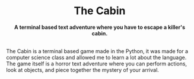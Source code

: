 <div align="center">
<h1>The Cabin</h1>
<strong>A terminal based text adventure where you have to escape a killer's cabin.</strong>
</div>

<br>

The Cabin is a terminal based game made in the Python, it was made for a computer science class and allowed me to learn a lot about the language. The game itself is a horror text adventure where you can perform actions, look at objects, and piece together the mystery of your arrival.

